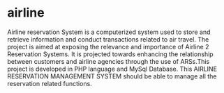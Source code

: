 # airline
Airline reservation System is a computerized system used to store and retrieve information and conduct transactions related to air travel. The project is aimed at exposing the relevance and importance of Airline 2 Reservation Systems. It is projected towards enhancing the relationship between customers and airline agencies through the use of ARSs.This project is developed in PHP language and MySql Database. This AIRLINE RESERVATION MANAGEMENT SYSTEM should be able to manage all the reservation related functions. 
